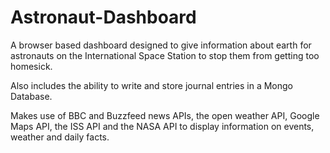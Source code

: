 # Astronaut-Dashboard

A browser based dashboard designed to give information about earth for astronauts on the International Space Station to stop them from getting too homesick. 

Also includes the ability to write and store journal entries in a Mongo Database.

Makes use of BBC and Buzzfeed news APIs, the open weather API, Google Maps API, the ISS API and the NASA API to display information on events, weather and daily facts.
